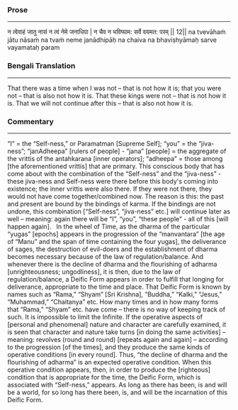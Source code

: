 ### Prose 
 --- 
न त्वेवाहं जातु नासं न त्वं नेमे जनाधिपा |
न चैव न भविष्याम: सर्वे वयमत: परम् || 12||
na tvevāhaṁ jātu nāsaṁ na tvaṁ neme janādhipāḥ
na chaiva na bhaviṣhyāmaḥ sarve vayamataḥ param

### Bengali Translation 
 --- 
That there was a time when I was not – that is not how it is; that you were not – that is also not how it is. That these kings were not – that is not how it is. That we will not continue after this – that is also not how it is.

### Commentary 
 --- 
“I” = the “Self-ness,” or Paramatman [Supreme Self]; “you” = the “jiva-ness”; “janAdheepa” [rulers of people] - “jana” [people] = the aggregate of the vrittis of the antahkarana [inner operators]; “adheepa” = those among [the aforementioned vrittis] that are primary. This conscious body that has come about with the combination of the “Self-ness” and the “jiva-ness” - these jiva-ness and Self-ness were there before this body's coming into existence; the inner vrittis were also there. If they were not there, they would not have come together/combined now. The reason is this: the past and present are bound by the bindings of karma. If the bindings are not undone, this combination [“Self-ness”, “jiva-ness” etc.] will continue later as well – meaning: again there will be “I”, “you”, “these people”  - all of this [will happen again].
 
In the wheel of Time, as the dharma of the particular “yugas” [epochs] appears in the progression of the “manvantara” [the age of “Manu” and the span of time containing the four yugas], the deliverance of sages, the destruction of evil-doers and the establishment of dharma becomes necessary because of the law of regulation/balance. And whenever there is the decline of dharma and the flourishing of adharma [unrighteousness; ungodliness], it is then, due to the law of regulation/balance, a Deific Form appears in order to fulfill that longing for deliverance, appropriate to the time and place. That Deific Form is known by names such as “Rama,” “Shyam” [Sri Krishna], “Buddha,” “Kalki,” “Jesus,” “Muhammad,” “Chaitanya” etc. How many times and in how many forms that “Rama,” “Shyam” etc. have come – there is no way of keeping track of such. It is impossible to limit the Infinite. If the operative aspects of [personal and phenomenal] nature and character are carefully examined, it is seen that character and nature take turns [in doing the same activities] – meaning: revolves (round and round) [repeats again and again] – according to the progression [of the times], and they produce the same kinds of operative conditions [in every round]. Thus, “the decline of dharma and the flourishing of adharma” is an expected operative condition. When this operative condition appears, then, in order to produce the [righteous] condition that is appropriate for the time, the Deific Form, which is associated with “Self-ness,” appears. As long as there has been, is and will be a world, for so long has there been, is, and will be the incarnation of this Deific Form.
